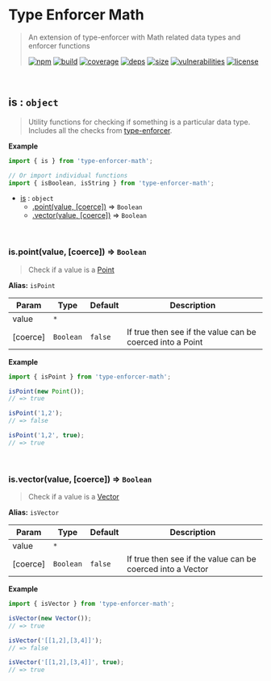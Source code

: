 # Type Enforcer Math

> An extension of type-enforcer with Math related data types and enforcer functions
>
> [![npm][npm]][npm-url]
[![build][build]][build-url]
[![coverage][coverage]][coverage-url]
[![deps][deps]][deps-url]
[![size][size]][size-url]
[![vulnerabilities][vulnerabilities]][vulnerabilities-url]
[![license][license]][license-url]


<br><a name="is"></a>

## is : <code>object</code>
> Utility functions for checking if something is a particular data type. Includes all the checks from [type-enforcer](https://github.com/DarrenPaulWright/type-enforcer).

**Example**  
``` javascriptimport { is } from 'type-enforcer-math';// Or import individual functionsimport { isBoolean, isString } from 'type-enforcer-math';```

* [is](#is) : <code>object</code>
    * [.point(value, [coerce])](#is.point) ⇒ <code>Boolean</code>
    * [.vector(value, [coerce])](#is.vector) ⇒ <code>Boolean</code>


<br><a name="is.point"></a>

### is.point(value, [coerce]) ⇒ <code>Boolean</code>
> Check if a value is a [Point](docs/Point.md)

**Alias:** `isPoint`


| Param | Type | Default | Description |
| --- | --- | --- | --- |
| value | <code>\*</code> |  |  |
| [coerce] | <code>Boolean</code> | <code>false</code> | If true then see if the value can be coerced into a Point |

**Example**  
``` javascriptimport { isPoint } from 'type-enforcer-math';isPoint(new Point());// => trueisPoint('1,2');// => falseisPoint('1,2', true);// => true```

<br><a name="is.vector"></a>

### is.vector(value, [coerce]) ⇒ <code>Boolean</code>
> Check if a value is a [Vector](docs/Vector.md)

**Alias:** `isVector`


| Param | Type | Default | Description |
| --- | --- | --- | --- |
| value | <code>\*</code> |  |  |
| [coerce] | <code>Boolean</code> | <code>false</code> | If true then see if the value can be coerced into a Vector |

**Example**  
``` javascriptimport { isVector } from 'type-enforcer-math';isVector(new Vector());// => trueisVector('[[1,2],[3,4]]');// => falseisVector('[[1,2],[3,4]]', true);// => true```

[npm]: https://img.shields.io/npm/v/type-enforcer-math.svg
[npm-url]: https://npmjs.com/package/type-enforcer-math
[build]: https://travis-ci.org/DarrenPaulWright/type-enforcer-math.svg?branch&#x3D;master
[build-url]: https://travis-ci.org/DarrenPaulWright/type-enforcer-math
[coverage]: https://coveralls.io/repos/github/DarrenPaulWright/type-enforcer-math/badge.svg?branch&#x3D;master
[coverage-url]: https://coveralls.io/github/DarrenPaulWright/type-enforcer-math?branch&#x3D;master
[deps]: https://david-dm.org/darrenpaulwright/type-enforcer-math.svg
[deps-url]: https://david-dm.org/darrenpaulwright/type-enforcer-math
[size]: https://packagephobia.now.sh/badge?p&#x3D;type-enforcer-math
[size-url]: https://packagephobia.now.sh/result?p&#x3D;type-enforcer-math
[vulnerabilities]: https://snyk.io/test/github/DarrenPaulWright/type-enforcer-math/badge.svg?targetFile&#x3D;package.json
[vulnerabilities-url]: https://snyk.io/test/github/DarrenPaulWright/type-enforcer-math?targetFile&#x3D;package.json
[license]: https://img.shields.io/github/license/DarrenPaulWright/type-enforcer-math.svg
[license-url]: https://npmjs.com/package/type-enforcer-math/LICENSE.md
